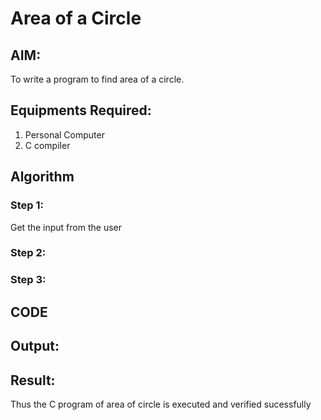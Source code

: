 # Area of a Circle
## AIM:
To write a program to find area of a circle.

## Equipments Required:
1. Personal Computer
2. C compiler

## Algorithm
### Step 1:
Get the input from the user

### Step 2:

### Step 3:

## CODE

## Output:



## Result:
Thus the C program of area of circle is executed and verified sucessfully
